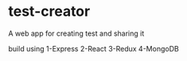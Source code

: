# test-creator
A web app for creating test and sharing it

build using
1-Express
2-React
3-Redux
4-MongoDB
